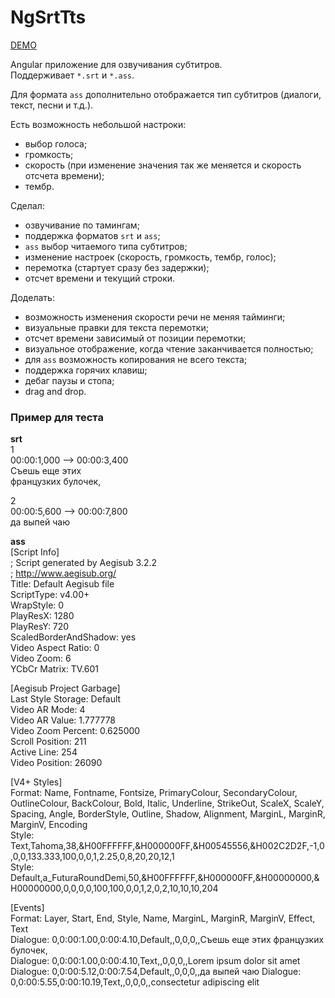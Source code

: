 # NgSrtTts

[DEMO](https://ng-srt-tts.irustam.ru)

Angular приложение для озвучивания субтитров.  
Поддерживает `*.srt` и `*.ass`.

Для формата `ass` дополнительно отображается тип субтитров (диалоги, текст, песни и т.д.).

Есть возможность небольшой настроки:
- выбор голоса;
- громкость;
- скорость (при изменение значения так же меняется и скорость отсчета времени);
- тембр.

Сделал:
- озвучивание по тамингам;
- поддержка форматов `srt` и `ass`;
- `ass` выбор читаемого типа субтитров;
- изменение настроек (скорость, громкость, тембр, голос);
- перемотка (стартует сразу без задержки);
- отсчет времени и текущий строки.

Доделать:
- возможность изменения скорости речи не меняя тайминги;
- визуальные правки для текста перемотки;
- отсчет времени зависимый от позиции перемотки;
- визуальное отображение, когда чтение заканчивается полностью;
- для `ass` возможность копирования не всего текста;
- поддержка горячих клавиш;
- дебаг паузы и стопа;
- drag and drop.

### Пример для теста

**srt**  
1  
00:00:1,000 --> 00:00:3,400  
Съешь еще этих  
французких булочек,  

2  
00:00:5,600 --> 00:00:7,800  
да выпей чаю


**ass**  
[Script Info]  
; Script generated by Aegisub 3.2.2  
; http://www.aegisub.org/  
Title: Default Aegisub file  
ScriptType: v4.00+  
WrapStyle: 0  
PlayResX: 1280  
PlayResY: 720  
ScaledBorderAndShadow: yes  
Video Aspect Ratio: 0  
Video Zoom: 6  
YCbCr Matrix: TV.601  
  
[Aegisub Project Garbage]  
Last Style Storage: Default  
Video AR Mode: 4  
Video AR Value: 1.777778  
Video Zoom Percent: 0.625000  
Scroll Position: 211  
Active Line: 254  
Video Position: 26090  

[V4+ Styles]  
Format: Name, Fontname, Fontsize, PrimaryColour, SecondaryColour, OutlineColour, BackColour, Bold, Italic, Underline, StrikeOut, ScaleX, ScaleY, Spacing, Angle, BorderStyle, Outline, Shadow, Alignment, MarginL, MarginR, MarginV, Encoding  
Style: Text,Tahoma,38,&H00FFFFFF,&H000000FF,&H00545556,&H002C2D2F,-1,0,0,0,133.333,100,0,0,1,2.25,0,8,20,20,12,1  
Style: Default,a_FuturaRoundDemi,50,&H00FFFFFF,&H000000FF,&H00000000,&H00000000,0,0,0,0,100,100,0,0,1,2,0,2,10,10,10,204  

[Events]  
Format: Layer, Start, End, Style, Name, MarginL, MarginR, MarginV, Effect, Text  
Dialogue: 0,0:00:1.00,0:00:4.10,Default,,0,0,0,,Съешь еще этих французких булочек,  
Dialogue: 0,0:00:1.00,0:00:4.10,Text,,0,0,0,,Lorem ipsum dolor sit amet 
Dialogue: 0,0:00:5.12,0:00:7.54,Default,,0,0,0,,да выпей чаю 
Dialogue: 0,0:00:5.55,0:00:10.19,Text,,0,0,0,,consectetur adipiscing elit